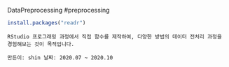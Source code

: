 DataPreprocessing
#preprocessing

```r
install.packages("readr")
```

`RStudio 프로그래밍 과정에서 직접 함수를 제작하여, 다양한 방법의 데이터 전처리 과정을 경험해보는 것이 목적입니다.`

`
만든이: shin
날짜: 2020.07 ~ 2020.10
`
